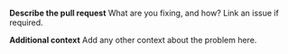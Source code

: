 **Describe the pull request**
What are you fixing, and how? Link an issue if required.

**Additional context**
Add any other context about the problem here.
